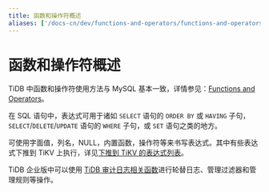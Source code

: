 ```yaml
---
title: 函数和操作符概述
aliases: ['/docs-cn/dev/functions-and-operators/functions-and-operators-overview/','/docs-cn/dev/reference/sql/functions-and-operators/reference/']
---
```


# 函数和操作符概述

TiDB 中函数和操作符使用方法与 MySQL 基本一致，详情参见：[Functions and Operators](https://dev.mysql.com/doc/refman/5.7/en/functions.html)。

在 SQL 语句中，表达式可用于诸如 `SELECT` 语句的 `ORDER BY` 或 `HAVING` 子句，`SELECT`/`DELETE`/`UPDATE` 语句的 `WHERE` 子句，或 `SET` 语句之类的地方。

可使用字面值，列名，NULL，内置函数，操作符等来书写表达式。其中有些表达式下推到 TiKV 上执行，详见[下推到 TiKV 的表达式列表](/functions-and-operators/expressions-pushed-down.md)。

TiDB 企业版中可以使用 [TiDB 审计日志相关函数](/new-audit-log.md#审计日志相关函数)进行轮替日志、管理过滤器和管理规则等操作。